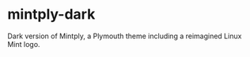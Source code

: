 mintply-dark
============

Dark version of Mintply, a Plymouth theme including a reimagined Linux Mint logo.
